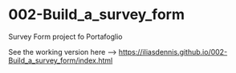 # 002-Build_a_survey_form
Survey Form project fo Portafoglio

See the working version here --> https://iliasdennis.github.io/002-Build_a_survey_form/index.html